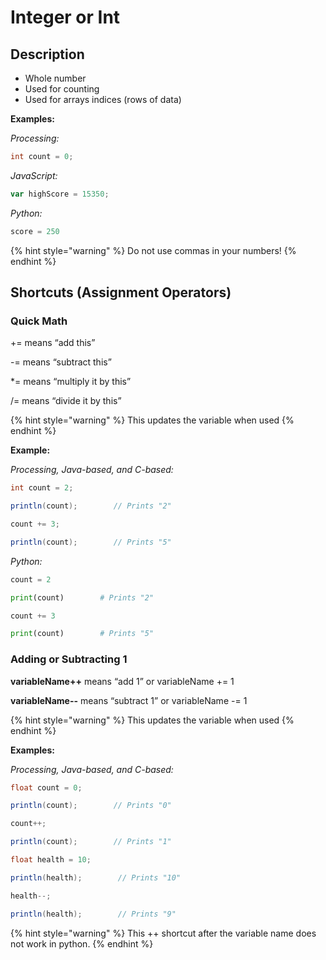 # Integer or Int

## Description

* Whole number
* Used for counting
* Used for arrays indices \(rows of data\)

**Examples:**

_Processing:_

```java
int count = 0;
```

_JavaScript:_

```javascript
var highScore = 15350;
```

_Python:_

```python
score = 250
```

{% hint style="warning" %}
Do not use commas in your numbers!
{% endhint %}

## Shortcuts \(Assignment Operators\)

### Quick Math

+= means “add this”

-= means “subtract this”

\*= means “multiply it by this”

/= means “divide it by this”

{% hint style="warning" %}
This updates the variable when used
{% endhint %}

**Example:**    

_Processing, Java-based, and C-based:_  

```java
int count = 2;

println(count);        // Prints "2"

count += 3;

println(count);        // Prints "5"
```

_Python:_  

```python
count = 2

print(count)        # Prints "2"

count += 3

print(count)        # Prints "5"
```

### Adding or Subtracting 1

**variableName++** means “add 1” or variableName += 1

**variableName--** means “subtract 1” or variableName -= 1

{% hint style="warning" %}
This updates the variable when used
{% endhint %}

**Examples:**

_Processing, Java-based, and C-based:_

```java
float count = 0;

println(count);        // Prints "0"

count++;

println(count);        // Prints "1"
```

```java
float health = 10;

println(health);        // Prints "10"

health--;

println(health);        // Prints "9"
```

{% hint style="warning" %}
This ++ shortcut after the variable name does not work in python. 
{% endhint %}



